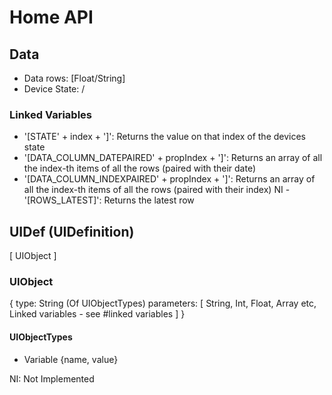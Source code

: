 # Home API

## Data
- Data rows:       [Float/String]
- Device State:    /

### Linked Variables
- '[STATE' + index + ']': Returns the value on that index of the devices state
- '[DATA_COLUMN_DATEPAIRED' + propIndex + ']': Returns an array of all the index-th items of all the rows (paired with their date)
- '[DATA_COLUMN_INDEXPAIRED' + propIndex + ']': Returns an array of all the index-th items of all the rows (paired with their index)
NI - '[ROWS_LATEST]': Returns the latest row



## UIDef (UIDefinition)
[
    UIObject
]

### UIObject
{
    type: String (Of UIObjectTypes)
    parameters: [
        String, Int, Float, Array etc,
        Linked variables - see #linked variables
    ]
}

#### UIObjectTypes
- Variable {name, value}






NI: Not Implemented